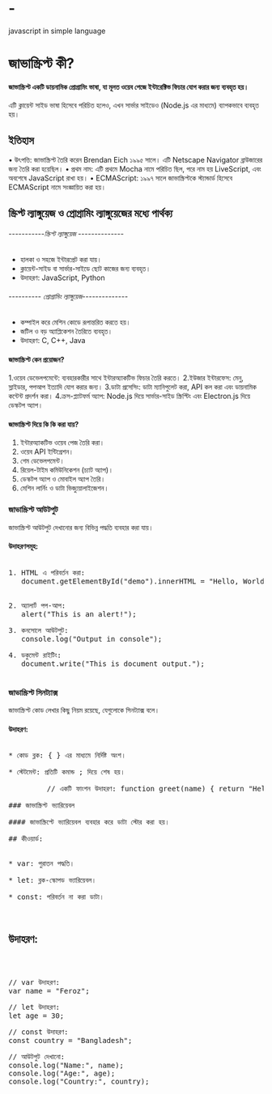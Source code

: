 # -
javascript in simple language

# জাভাস্ক্রিপ্ট কী?

#### জাভাস্ক্রিপ্ট একটি ডায়নামিক প্রোগ্রামিং ভাষা, যা মূলত ওয়েব পেজে ইন্টারেক্টিভ ফিচার যোগ করার জন্য ব্যবহৃত হয়।
এটি ক্লায়েন্ট সাইড ভাষা হিসেবে পরিচিত হলেও, এখন সার্ভার সাইডেও (Node.js এর মাধ্যমে) ব্যাপকভাবে ব্যবহৃত হয়।

## ইতিহাস

•	উৎপত্তি: জাভাস্ক্রিপ্ট তৈরি করেন Brendan Eich ১৯৯৫ সালে। এটি Netscape Navigator ব্রাউজারের জন্য তৈরি করা হয়েছিল।
•	প্রথম নাম: এটি প্রথমে Mocha নামে পরিচিত ছিল, পরে নাম হয় LiveScript, এবং অবশেষে JavaScript রাখা হয়।
•	ECMAScript: ১৯৯৭ সালে জাভাস্ক্রিপ্টকে স্ট্যান্ডার্ড হিসেবে ECMAScript নামে সংজ্ঞায়িত করা হয়।

##   স্ক্রিপ্ট ল্যাঙ্গুয়েজ ও প্রোগ্রামিং ল্যাঙ্গুয়েজের মধ্যে পার্থক্য 



######               -----------স্ক্রিপ্ট ল্যাঙ্গুয়েজ --------------          


   *  হালকা ও সহজে ইন্টারপ্রেট করা যায়।                              
   *  ক্লায়েন্ট-সাইড বা সার্ভার-সাইডে ছোট কাজের জন্য ব্যবহৃত।          
   *  উদাহরণ: JavaScript, Python                        


######             ---------- প্রোগ্রামিং ল্যাঙ্গুয়েজ--------------


*   কম্পাইল করে মেশিন কোডে রূপান্তরিত করতে হয়।
*   জটিল ও বড় অ্যাপ্লিকেশন তৈরিতে ব্যবহৃত।
*   উদাহরণ: C, C++, Java



 
#### জাভাস্ক্রিপ্ট কেন প্রয়োজন?


1.ওয়েব ডেভেলপমেন্টে: ব্যবহারকারীর সাথে ইন্টারঅ্যাকটিভ ফিচার তৈরি করতে।
2.ইউজার ইন্টারফেস: মেনু, স্লাইডার, পপআপ ইত্যাদি যোগ করার জন্য।
3.ডাটা প্রসেসিং: ডাটা ম্যানিপুলেট করা, API কল করা এবং ডায়নামিক কন্টেন্ট প্রদর্শন করা।
4.ক্রস-প্ল্যাটফর্ম অ্যাপ: Node.js দিয়ে সার্ভার-সাইড স্ক্রিপ্টিং এবং Electron.js দিয়ে ডেস্কটপ অ্যাপ।

#### জাভাস্ক্রিপ্ট দিয়ে কি কি করা যায়?

1. ইন্টারঅ্যাকটিভ ওয়েব পেজ তৈরি করা।
2. ওয়েব API ইন্টিগ্রেশন।
3. গেম ডেভেলপমেন্ট।
4. রিয়েল-টাইম কমিউনিকেশন (চ্যাট অ্যাপ)।
5. ডেস্কটপ অ্যাপ ও মোবাইল অ্যাপ তৈরি।
6. মেশিন লার্নিং ও ডাটা ভিজ্যুয়ালাইজেশন।

### জাভাস্ক্রিপ্ট আউটপুট
জাভাস্ক্রিপ্ট আউটপুট দেখানোর জন্য বিভিন্ন পদ্ধতি ব্যবহার করা যায়।

#### উদাহরণসমূহ:
<pre>
  
1. HTML এ পরিবর্তন করা:
   document.getElementById("demo").innerHTML = "Hello, World!"; 


2. অ্যালার্ট পপ-আপ:
   alert("This is an alert!");

3. কনসোলে আউটপুট:
   console.log("Output in console");

4. ডকুমেন্ট রাইটিং:
   document.write("This is document output."); 

</pre>


### জাভাস্ক্রিপ্ট সিনট্যাক্স 

জাভাস্ক্রিপ্ট কোড লেখার কিছু নিয়ম রয়েছে, যেগুলোকে সিনট্যাক্স বলে।


#### উদাহরণ:
<pre>
  
* কোড ব্লক: { } এর মাধ্যমে নির্দিষ্ট অংশ।

* স্টেটমেন্ট: প্রতিটি কমান্ড ; দিয়ে শেষ হয়।

         // একটি ফাংশন উদাহরণ: function greet(name) { return "Hello, " + name + "!";} console.log(greet("Feroz"));

### জাভাস্ক্রিপ্ট ভ্যারিয়েবল

#### জাভাস্ক্রিপ্টে ভ্যারিয়েবল ব্যবহার করে ডাটা স্টোর করা হয়।

## কীওয়ার্ড:

    
* var: পুরাতন পদ্ধতি।

* let: ব্লক-স্কোপড ভ্যারিয়েবল।

* const: পরিবর্তন না করা ডাটা।

 </pre>

## উদাহরণ:
<pre>



// var উদাহরণ:
var name = "Feroz";

// let উদাহরণ:
let age = 30;

// const উদাহরণ:
const country = "Bangladesh";

// আউটপুট দেখানো:
console.log("Name:", name);
console.log("Age:", age);
console.log("Country:", country);





</pre>

